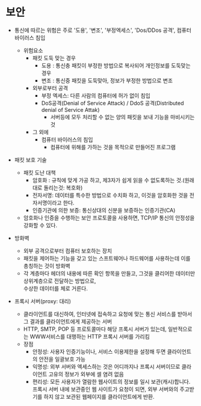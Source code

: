 # 보안
- 통신에 따르는 위험은 주로 '도용', '변조', '부정엑세스', 'Dos/DDos 공격', 컴퓨터 바이러스 침입
    - 위험요소
        - 패킷 도둑 맞는 경우
            - 도용 : 통신충 패킷이 부정한 방법으로 복사되어 개인정보를 도둑맞는 경우
            - 변조 : 통신중 패킷을 도둑맞아, 정보가 부정한 방법으로 변조
        - 외부로부터 공격
            - 부정 엑세스: 다른 사람의 컴퓨터에 허가 없이 침입
            - DoS공격(Denial of Service Attack) / DdoS 공격(Distributed denial of Service Attak)
                - 서버등에 모두 처리할 수 없는 양의 패킷을 보내 기능을 마비시키는 것
        - 그 외에
            - 컴퓨터 바이러스의 침입
                - 컴퓨터에 위해를 가하는 것을 목적으로 만들어진 프로그램
- 패킷 보호 기술
    - 패킷 도난 대책
        - 암호화 : 규칙에 맞게 가공 하고, 제3자가 쉽게 읽을 수 없도록하는 것.(원래대로 돌리는것: 복호화)
        - 전자서명: 데이터를 특수한 방법으로 수치화 하고, 이것을 암호화한 것을 전자서명이라고 한다.
        - 인증기관에 의한 보증: 통신상대의 신분을 보증하는 인증기관(CA)
    - 암호화나 인증을 수행하는 보안 프로토콜을 사용하면, TCP/IP 통신의 안정성을 강화할 수 있다.

- 방화벽
    - 외부 공격으로부터 컴퓨터 보호하는 장치
    - 패킷을 제어하는 기능을 갖고 있는 스프트웨어나 하드웨어를 사용하는데 이를 총칭하는 것이 방화벽
    - 각 계층마다 헤더의 내용에 따른 확인 항목을 만들고, 그것을 클리어한 데이터만 상위계층으로 전달하는 방법으로,  
    수상한 데이터를 체로 거른다.

- 프록시 서버(proxy: 대리)
    - 클라이언트를 대신하여, 인터넷에 접속하고 요청에 맞는 통신 서비스를 받아서 그 결과를 클라이언트에게 제공하는 서버
    - HTTP, SMTP, POP 등 프로토콜마다 해당 프록시 서버가 있는데, 일반적으로는 WWW서비스를 대행하는 HTTP 프록시 서버를 가리킴
    - 장점
        - 안정성: 사용자 인증기능이나, 서비스 이용제한을 설정해 두면 클라이언트의 안전을 일괄보호 가능
        - 익명성: 외부 서버와 엑세스하는 것은 어디까지나 프록시 서버이므로 클라이언트 고유의 정보가 외부에 셀 염려 없음
        - 편리성: 모든 사용자가 열람한 웹사이트의 정보를 일시 보관(캐시)합니다. 프록시 서버 내에 보관중인 웹 사이트가 요청이 되면, 외부 서버와의 주고받기를 하지 않고 보관된 웹페이지를 클라이언트에게 반환.